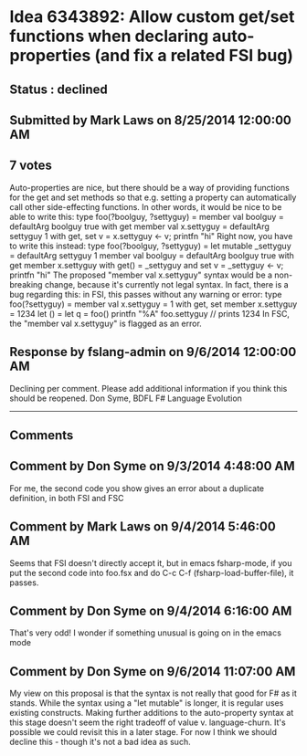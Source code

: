 # Idea 6343892: Allow custom get/set functions when declaring auto-properties (and fix a related FSI bug) #

## Status : declined

## Submitted by Mark Laws on 8/25/2014 12:00:00 AM

## 7 votes

Auto-properties are nice, but there should be a way of providing functions for the get and set methods so that e.g. setting a property can automatically call other side-effecting functions. In other words, it would be nice to be able to write this:
type foo(?boolguy, ?settyguy) =
member val boolguy = defaultArg boolguy true with get
member val x.settyguy = defaultArg settyguy 1 with get, set v = x.settyguy <- v; printfn "hi"
Right now, you have to write this instead:
type foo(?boolguy, ?settyguy) =
let mutable _settyguy = defaultArg settyguy 1
member val boolguy = defaultArg boolguy true with get
member x.settyguy with get() = _settyguy and set v = _settyguy <- v; printfn "hi"
The proposed "member val x.settyguy" syntax would be a non-breaking change, because it's currently not legal syntax. In fact, there is a bug regarding this: in FSI, this passes without any warning or error:
type foo(?settyguy) =
member val x.settyguy = 1 with get, set
member x.settyguy = 1234
let () =
let q = foo()
printfn "%A" foo.settyguy // prints 1234
In FSC, the "member val x.settyguy" is flagged as an error.



## Response by fslang-admin on 9/6/2014 12:00:00 AM

Declining per comment. Please add additional information if you think this should be reopened.
Don Syme, BDFL F# Language Evolution

------------------------
## Comments


## Comment by Don Syme on 9/3/2014 4:48:00 AM
For me, the second code you show gives an error about a duplicate definition, in both FSI and FSC


## Comment by Mark Laws on 9/4/2014 5:46:00 AM
Seems that FSI doesn't directly accept it, but in emacs fsharp-mode, if you put the second code into foo.fsx and do C-c C-f (fsharp-load-buffer-file), it passes.


## Comment by Don Syme on 9/4/2014 6:16:00 AM
That's very odd! I wonder if something unusual is going on in the emacs mode


## Comment by Don Syme on 9/6/2014 11:07:00 AM
My view on this proposal is that the syntax is not really that good for F# as it stands. While the syntax using a "let mutable" is longer, it is regular uses existing constructs. Making further additions to the auto-property syntax at this stage doesn't seem the right tradeoff of value v. language-churn. It's possible we could revisit this in a later stage.
For now I think we should decline this - though it's not a bad idea as such.

